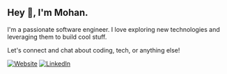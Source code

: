 ## Hey 👋, I'm Mohan.
I'm a passionate software engineer. I love exploring new technologies and leveraging them to build cool stuff.


Let's connect and chat about coding, tech, or anything else!

[![Website](https://img.shields.io/badge/Website-Visit-brightgreen)](https://your-website.com)
[![LinkedIn](https://img.shields.io/badge/LinkedIn-Connect-blue)](https://www.linkedin.com/in/mohanvaddi/)
